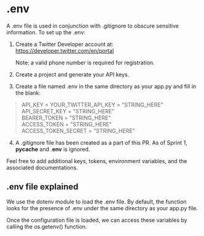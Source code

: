 # .env
A .env file is used in conjunction with .gitignore to obscure sensitive information. To set up the .env:

1. Create a Twitter Developer account at:
   https://developer.twitter.com/en/portal
   
   Note: a valid phone number is required for registration.
  
2. Create a project and generate your API keys.
3. Create a file named .env in the same directory as your app.py and fill in the blank:

>API_KEY = YOUR_TWITTER_API_KEY = "STRING_HERE" \
API_SECRET_KEY = "STRING_HERE" \
BEARER_TOKEN = "STRING_HERE" \
ACCESS_TOKEN = "STRING_HERE" \
ACCESS_TOKEN_SECRET = "STRING_HERE"

4. A .gitignore file has been created as a part of this PR. As of Sprint 1, **pycache** and .**env** is ignored.

Feel free to add additional keys, tokens, environment variables, and the associated documentations.

## .env file explained
We use the dotenv module to load the .env file. By default, the function looks for the presence of .env under the same directory as your app.py file.

Once the configuration file is loaded, we can access these variables by calling the os.getenv() function.

